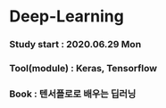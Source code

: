 Deep-Learning
=========================================
### Study start : 2020.06.29 Mon
### Tool(module) :  Keras, Tensorflow
### Book : 텐서플로로 배우는 딥러닝
